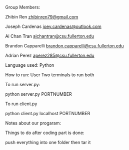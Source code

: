 Group Members:

Zhibin Ren zhibinren79@gmail.com

Joseph Cardenas joey.cardenas@outlook.com

Ai Chan Tran aichantran@csu.fullerton.edu

Brandon Capparelli brandon.capparelli@csu.fullerton.edu

Adrian Perez aperez285@csu.fullerton.edu


Language used: Python

How to run:
User Two terminals to run both

To run server.py:

python server.py PORTNUMBER

To run client.py

python client.py localhost PORTNUMBER


Notes about our progaram:

Things to do after coding part is done:

push everything into one folder then tar it



